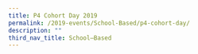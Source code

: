 ```yaml
---
title: P4 Cohort Day 2019
permalink: /2019-events/School-Based/p4-cohort-day/
description: ""
third_nav_title: School–Based
---
```

